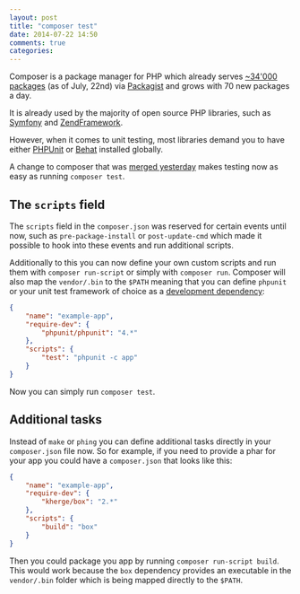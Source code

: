 ```yaml
---
layout: post
title: "composer test"
date: 2014-07-22 14:50
comments: true
categories:
---
```


Composer is a package manager for PHP which already serves
[~34'000 packages](http://modulecounts.com/) (as of July, 22nd) via
[Packagist](http://packagist.org) and grows with 70 new packages a day.

It is already used by the majority of open source PHP libraries, such as
[Symfony](https://github.com/symfony/symfony) and
[ZendFramework](https://github.com/zendframework/zf2).

However, when it comes to unit testing, most libraries demand you to have either
[PHPUnit](http://phpunit.de/) or [Behat](http://behat.org/) installed globally.

A change to composer that was [merged yesterday](https://github.com/composer/composer/pull/2516)
makes testing now as easy as running `composer test`.

## The `scripts` field

The `scripts` field in the `composer.json` was reserved for certain events until
now, such as `pre-package-install` or `post-update-cmd` which made it possible
to hook into these events and run additional scripts.

Additionally to this you can now define your own custom scripts and run them
with `composer run-script` or simply with `composer run`. Composer will also map
the `vendor/.bin` to the `$PATH` meaning that you can define `phpunit` or your
unit test framework of choice as a
[development dependency](https://getcomposer.org/doc/04-schema.md#require-dev):

```json
{
    "name": "example-app",
    "require-dev": {
        "phpunit/phpunit": "4.*"
    },
    "scripts": {
        "test": "phpunit -c app"
    }
}
```

Now you can simply run `composer test`.

## Additional tasks

Instead of `make` or `phing` you can define additional tasks directly in
your `composer.json` file now. So for example, if you need to provide a phar for
your app you could have a `composer.json` that looks like this:

```json
{
    "name": "example-app",
    "require-dev": {
        "kherge/box": "2.*"
    },
    "scripts": {
        "build": "box"
    }
}
```
Then you could package you app by running `composer run-script build`. This
would work because the `box` dependency provides an executable in the
`vendor/.bin` folder which is being mapped directly to the `$PATH`.
